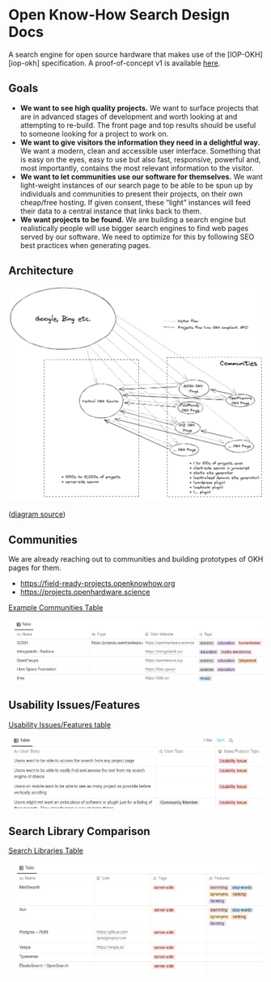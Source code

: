 # Open Know-How Search Design Docs

A search engine for open source hardware that makes use of the [IOP-OKH][iop-okh] specification. A proof-of-concept v1 is available [here](https://github.com/iop-alliance/okh-search).

## Goals

- **We want to see high quality projects.** We want to surface projects that are in advanced stages of development and worth looking at and attempting to re-build. The front page and top results should be useful to someone looking for a project to work on.
- **We want to give visitors the information they need in a delightful way.** We want a modern, clean and accessible user interface. Something that is easy on the eyes, easy to use but also fast, responsive, powerful and, most importantly, contains the most relevant information to the visitor.
- **We want to let communities use our software for themselves.** We want light-weight instances of our search page to be able to be spun up by individuals and communities to present their projects, on their own cheap/free hosting. If given consent, these “light” instances will feed their data to a central instance that links back to them.
- **We want projects to be found.**  We are building a search engine but realistically people will use bigger search engines to find web pages served by our software. We need to optimize for this by following SEO best practices when generating pages.

## Architecture

![okh-search-architecture.png](readme-images/okh-search-architecture.png)

([diagram source](https://excalidraw.com/#json=kXJcKO75tBfwyr-R47aPw,bYxgATlARFCm0NMwkunliw))


## Communities

We are already reaching out to communities and building prototypes of OKH pages for them.

- https://field-ready-projects.openknowhow.org
- https://projects.openhardware.science

[Example Communities Table](tables/example_communities.csv)

[![communities table preview](readme-images/communities_table_preview.png)](tables/example_communities.csv)


## Usability Issues/Features


[Usability Issues/Features table](tables/usability.csv)

[![usability issues table preview](readme-images/usability_issues_preview.png)](tables/usability.csv)



## Search Library Comparison

[Search Libraries Table](tables/search_libraries.csv)

[![search libraries table preview](readme-images/search_libraries_table_preview.png)](tables/search_libraries.csv)
